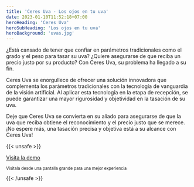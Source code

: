 ```yaml
---
title: 'Ceres Uva - Los ojos en tu uva'
date: 2023-01-10T11:52:18+07:00
heroHeading: 'Ceres Uva'
heroSubHeading: 'Los ojos en tu uva'
heroBackground: 'uvas.jpg'
---
```



¿Está cansado de tener que confiar en parámetros tradicionales como el grado y el peso para tasar su uva? ¿Quiere asegurarse de que reciba un precio justo por su producto? Con Ceres Uva, su problema ha llegado a su fin.

Ceres Uva se enorgullece de ofrecer una solución innovadora que complementa los parámetros tradicionales con la tecnología de vanguardia de la visión artificial. Al aplicar esta tecnología en la etapa de recepción, se puede garantizar una mayor rigurosidad y objetividad en la tasación de su uva.

Deje que Ceres Uva se convierta en su aliado para asegurarse de que la uva que reciba obtiene el reconocimiento y el precio justo que se merece. ¡No espere más, una tasación precisa y objetiva está a su alcance con Ceres Uva!


{{< unsafe >}}
<style>
@media screen and (max-width: 1024px) {
        .button {
            cursor: not-allowed;
            pointer-events: none;
        }
        .disabled {
            display: block !important;
            font-size: 80%;
        }
}

</style>
<a class="button" href="https://demo.ceresia.vision/" style="margin-top:40px">Visita la demo</a>
<p style="display: none" class="disabled" >Visitala desde una pantalla grande para una mejor experiencia</p>
{{< /unsafe >}}

